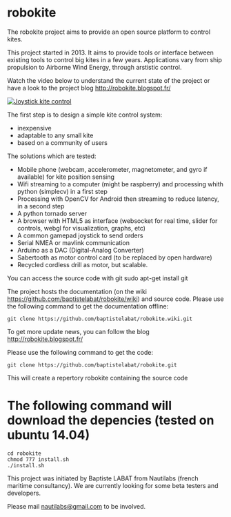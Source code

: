 robokite
========

The robokite project aims to provide an open source platform to control kites.

This project started in 2013. It aims to provide tools or interface between existing tools to control big kites in a few years. Applications vary from ship propulsion to Airborne Wind Energy, through arstistic control.

Watch the video below to understand the current state of the project or have a look to the project blog http://robokite.blogspot.fr/

[![Joystick kite control](http://4.bp.blogspot.com/-ituEgWwpdzA/VHY0rxaLOUI/AAAAAAAAAmY/w92dK0EN41g/s1600/Screenshot%2Bfrom%2B2014-11-26%2B21%3A13%3A43.png)](https://www.youtube.com/watch?v=0MbRyefYqPs&index=1&list=UUa67hFWRqXyehBhyk3YfBnA)


The first step is to design a simple kite control system:

* inexpensive
* adaptable to any small kite
* based on a community of users 

The solutions which are tested:

    
* Mobile phone (webcam, accelerometer, magnetometer, and gyro if available) for kite position sensing
* Wifi streaming to a computer (might be raspberry) and processing whith python (simplecv) in a first step
* Processing with OpenCV for Android then streaming to reduce latency, in a second step
* A python tornado server
* A browser with HTML5 as interface (websocket for real time, slider for controls, webgl for visualization, graphs, etc)
* A common gamepad joystick to send orders
* Serial NMEA or mavlink communication
* Arduino as a DAC (Digital-Analog Converter)
* Sabertooth as motor control card (to be replaced by open hardware)
* Recycled cordless drill as motor, but scalable.

You can access the source code with git
    sudo apt-get install git

The project hosts the documentation (on the wiki https://github.com/baptistelabat/robokite/wiki) and source code. Please use the following command to get the documentation offline:

    git clone https://github.com/baptistelabat/robokite.wiki.git

To get more update news, you can follow the blog http://robokite.blogspot.fr/

Please use the following command to get the code:

    git clone https://github.com/baptistelabat/robokite.git

This will create a repertory robokite containing the source code

# The following command will download the depencies (tested on ubuntu 14.04)
	cd robokite
	chmod 777 install.sh
	./install.sh

This project was initiated by Baptiste LABAT from Nautilabs (french maritime consultancy).
We are currently looking for some beta testers and developers.

Please mail nautilabs@gmail.com to be involved. 
